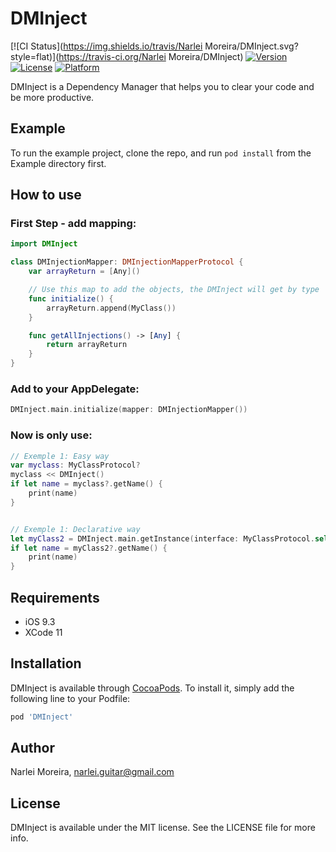# DMInject

[![CI Status](https://img.shields.io/travis/Narlei Moreira/DMInject.svg?style=flat)](https://travis-ci.org/Narlei Moreira/DMInject)
[![Version](https://img.shields.io/cocoapods/v/DMInject.svg?style=flat)](https://cocoapods.org/pods/DMInject)
[![License](https://img.shields.io/cocoapods/l/DMInject.svg?style=flat)](https://cocoapods.org/pods/DMInject)
[![Platform](https://img.shields.io/cocoapods/p/DMInject.svg?style=flat)](https://cocoapods.org/pods/DMInject)


DMInject is a Dependency Manager that helps you to clear your code and be more productive.


## Example

To run the example project, clone the repo, and run `pod install` from the Example directory first.

## How to use

### First Step - add mapping:

```Swift
import DMInject

class DMInjectionMapper: DMInjectionMapperProtocol {
    var arrayReturn = [Any]()

    // Use this map to add the objects, the DMInject will get by type
    func initialize() {
        arrayReturn.append(MyClass())
    }

    func getAllInjections() -> [Any] {
        return arrayReturn
    }
}
```

### Add to your AppDelegate:

```Swift
DMInject.main.initialize(mapper: DMInjectionMapper())
```

### Now is only use:

```Swift
// Exemple 1: Easy way
var myclass: MyClassProtocol?
myclass << DMInject()
if let name = myclass?.getName() {
    print(name)
}


// Exemple 1: Declarative way
let myClass2 = DMInject.main.getInstance(interface: MyClassProtocol.self)
if let name = myClass2?.getName() {
    print(name)
}
```

## Requirements

- iOS 9.3 
- XCode 11

## Installation

DMInject is available through [CocoaPods](https://cocoapods.org). To install
it, simply add the following line to your Podfile:

```ruby
pod 'DMInject'
```

## Author

Narlei Moreira, narlei.guitar@gmail.com

## License

DMInject is available under the MIT license. See the LICENSE file for more info.
